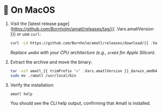 # 🍎 On MacOS

1. Visit the [latest release page](https://github.com/Bornholm/amatl/releases/tag/{{ .Vars.amatlVersion }}) or use `curl`:

   ```sh
   curl -LO https://github.com/Bornholm/amatl/releases/download/{{ .Vars.amatlVersion }}/amatl_{{ trimPrefix "v" .Vars.amatlVersion }}_darwin_amd64.tar.gz
   ```

   _Replace `amd64` with your CPU architecture (e.g., `arm64` for Apple Silicon)._

2. Extract the archive and move the binary:

   ```sh
   tar -xzf amatl_{{ trimPrefix "v" .Vars.amatlVersion }}_darwin_amd64.tar.gz
   sudo mv ./amatl /usr/local/bin
   ```

3. Verify the installation:

   ```sh
   amatl help
   ```

   You should see the CLI help output, confirming that Amatl is installed.
